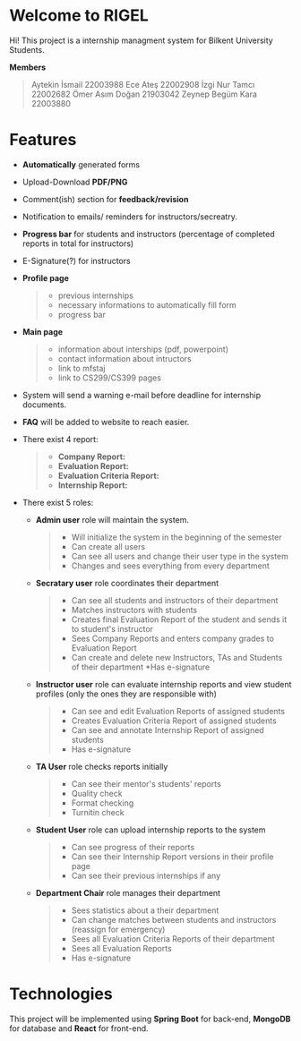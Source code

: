# Welcome to RIGEL

Hi! This project is a internship managment system for Bilkent University Students.

**Members**
> Aytekin İsmail 22003988
> Ece Ateş 22002908
> İzgi Nur Tamcı 22002682
> Ömer Asım Doğan 21903042
> Zeynep Begüm Kara 22003880


# Features

-	**Automatically** generated forms

- 	Upload-Download **PDF/PNG**

- 	Comment(ish) section for **feedback/revision**

- 	Notification to emails/ reminders for instructors/secreatry.

- 	**Progress bar** for students and instructors (percentage of completed reports in total for instructors)

-  	E-Signature(?) for instructors

-   **Profile page**
	>  - previous internships
	> - necessary informations to automatically fill form
	> - progress bar
    
-   **Main page** 
  	> - information about interships (pdf, powerpoint)
  	> - contact information about intructors
  	> - link to mfstaj
  	> - link to CS299/CS399 pages

-   System will send a warning e-mail before deadline for internship documents.
    
-   **FAQ** will be added to website to reach easier.
    
-   There exist 4 report:
   	> - **Company Report:** 
	> - **Evaluation Report:** 
	> - **Evaluation Criteria Report:**
	> - **Internship Report:**
	
-   There exist 5 roles:
	 -  **Admin user** role will maintain the system.
		>* Will initialize the system in the beginning of the semester
		>* Can create all users
		>* Can see all users and change their user type in the system
		>* Changes and sees everything from every department
		
	- **Secratary user** role coordinates their department
		>* Can see all students and instructors of their department
		>* Matches instructors with students
		>* Creates final Evaluation Report of the student and sends it to student's instructor
		>* Sees Company Reports and enters company grades to Evaluation Report
		>* Can create and delete new Instructors, TAs and Students of their department
		>*Has e-signature

	 -  **Instructor user** role can evaluate internship reports and view student profiles (only the ones they are responsible with)
		>* Can see and edit Evaluation Reports of assigned students
		>* Creates Evaluation Criteria Report of assigned students
		>* Can see and annotate Internship Report of assigned students
		>* Has e-signature
		
	 - **TA User** role checks reports initially 
		>* Can see their mentor's students' reports
	 	>* Quality check
		>* Format checking
		>* Turnitin check
	
	 - **Student User** role can upload internship reports to the system
		>* Can see progress of their reports
		>* Can see their Internship Report versions in their profile page
		>* Can see their previous internships if any

	- **Department Chair** role manages their department
		>* Sees statistics about a their department
		>* Can change matches between students and instructors (reassign for emergency)
		>* Sees all Evaluation Criteria Reports of their department
		>* Sees all Evaluation Reports
		>* Has e-signature

# Technologies
This project will be implemented using **Spring Boot** for back-end, **MongoDB** for database and **React** for front-end.
